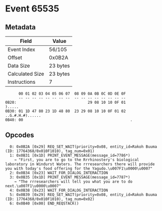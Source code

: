 # Event 65535

## Metadata

| Field           | Value    |
|-----------------|----------|
| Event Index     | 56/105   |
| Offset          | 0x0B2A   |
| Data Size       | 23 bytes |
| Calculated Size | 23 bytes |
| Instructions    | 7        |

```
      00 01 02 03 04 05 06 07  08 09 0A 0B 0C 0D 0E 0F
      -- -- -- -- -- -- -- --  -- -- -- -- -- -- -- --
0B20:                                29 08 10 10 0F 01            ).....
0B30: 01 1D 47 80 23 1D 48 80  23 29 08 10 10 0F 01 02  ..G.#.H.#)......
0B40: 00                                                .               
```

## Opcodes

```
  0: 0x0B2A [0x29] REQ_SET_WAIT(priority=0x08, entity_id=Rakoh Buuma (ID: 17764368/0x010F1010), tag_num=0x01)
  1: 0x0B31 [0x1D] PRINT_EVENT_MESSAGE(message_id=7786*)
    → "First, you are to go to the Rrrhinostery's biological laboratory in Windurst Waters. The rrresearchers there will provide you with today's food offering for the Yagudo.\u007F1\u0000\u0007"
  2: 0x0B34 [0x23] WAIT_FOR_DIALOG_INTERACTION
  3: 0x0B35 [0x1D] PRINT_EVENT_MESSAGE(message_id=7787*)
    → "The rrresearchers will tell you what you are to do next.\u007F1\u0000\u0007"
  4: 0x0B38 [0x23] WAIT_FOR_DIALOG_INTERACTION
  5: 0x0B39 [0x29] REQ_SET_WAIT(priority=0x08, entity_id=Rakoh Buuma (ID: 17764368/0x010F1010), tag_num=0x02)
  6: 0x0B40 [0x00] END_REQSTACK()
```
